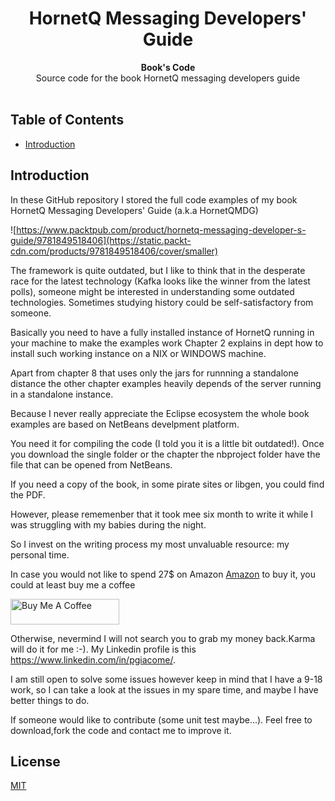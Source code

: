<h1 align="center">HornetQ Messaging Developers' Guide</h1>


<div align="center">
  <strong>Book's Code</strong>
</div>
<div align="center">
   Source code for the book HornetQ messaging developers guide
</div>

<br />

## Table of Contents
- [Introduction](#Introduction)
## Introduction
In these GitHub repository I stored the full code examples of my book HornetQ Messaging Developers' Guide (a.k.a HornetQMDG) 

![https://www.packtpub.com/product/hornetq-messaging-developer-s-guide/9781849518406](https://static.packt-cdn.com/products/9781849518406/cover/smaller)

 
 The framework is quite outdated, but I like to think that in the desperate race for the latest technology (Kafka looks like the winner from the latest polls), someone might be interested in understanding some outdated technologies. 
Sometimes studying history could be self-satisfactory from someone.

Basically you need to have a fully installed instance of HornetQ running in your machine to make the examples work Chapter 2 explains in dept how to install such working instance on a NIX or WINDOWS machine.

Apart from chapter 8 that uses only the jars for runnning a standalone distance the other chapter examples heavily depends of the server running in a standalone instance.

Because I never really appreciate the Eclipse ecosystem the whole book examples are based on NetBeans develpment platform. 

You need it for compiling the code (I told you it is a little bit outdated!). Once you download the single folder or the chapter the nbproject folder have the file that can be opened from NetBeans.  

If you need a copy of the book, in some pirate sites or libgen, you could find the PDF. 

However, please rememenber that it took mee six month to write it while I was struggling with my babies during the night. 

So I invest on the writing process my most unvaluable resource: my personal time.

In case you would not like to spend 27$ on Amazon [Amazon](https://www.amazon.com/HornetQ-Messaging-Developers-Guide-Giacomelli-ebook/dp/B009X5KIGE/ref=sr_1_1?dchild=1&keywords=hornetq&qid=1599849896&sr=8-1) to buy it, you could at least buy me a coffee 

<a href="buymeacoffee.com/aRuj8Ug" target="_blank"><img src="https://cdn.buymeacoffee.com/buttons/default-blue.png" alt="Buy Me A Coffee" height="41" width="174"></a>

Otherwise, nevermind I will not search you to grab my money back.Karma will do it for me :-). My Linkedin profile is this https://www.linkedin.com/in/pgiacome/. 

I am still open to solve some issues however keep in mind that I have a 9-18 work, so I can take a look at the issues in my spare time, and maybe I have better things to do.

If someone would like to contribute (some unit test maybe...). Feel free to download,fork the code and contact me to improve it.

## License
[MIT](https://tldrlegal.com/license/mit-license)
